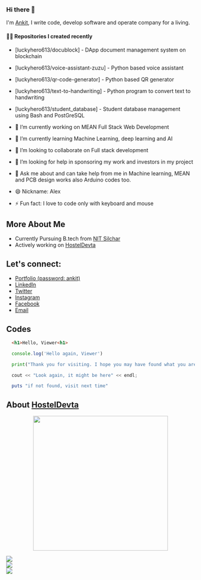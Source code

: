
### Hi there 👋

I'm [Ankit](https://linkedin.com/in/luckyhero613), I write code, develop software and operate company for a living.<br/>

#### 👨‍💻 Repositories I created recently<br/>
- [luckyhero613/docublock] - DApp document management system on blockchain
- [luckyhero613/voice-assistant-zuzu] - Python based voice assistant
- [luckyhero613/qr-code-generator] - Python based QR generator
- [luckyhero613/text-to-handwriting] - Python program to convert text to handwriting
- [luckyhero613/student_database] - Student database management using Bash and PostGreSQL

- 🔭 I’m currently working on MEAN Full Stack Web Development
- 🌱 I’m currently learning Machine Learning, deep learning and AI
- 👯 I’m looking to collaborate on Full stack development
- 🤔 I’m looking for help in sponsoring my work and investors in my project
- 💬 Ask me about and can take help from me in Machine learning, MEAN and PCB design works also Arduino codes too.
- 😄 Nickname: Alex
- ⚡ Fun fact: I love to code only with keyboard and mouse

## More About Me

- Currently Pursuing B.tech from [NIT Silchar](http://nits.ac.in)
- Actively working on [HostelDevta](https://hosteldevta.com)

## Let's connect: 
* [Portfolio (password: ankit)](https://ankitgupta.squarespace.com)
* [LinkedIn](https://linkedin.com/in/@luckyhero613)
* [Twitter](https://twitter.com/@luckyhero613)
* [Instagram](https://instagram.com/@luckyhero613)
* [Facebook](https://facebook.com/@luckyhero613)
* [Email](mailto:ag7932613@gmail.com)

## Codes

```html
  <h1>Hello, Viewer<h1>
```
```js
  console.log('Hello again, Viewer')
```
```python
  print("Thank you for visiting. I hope you may have found what you are looking for")
```
```cpp
  cout << "Look again, it might be here" << endl;
```
```ruby
  puts "if not found, visit next time"
```

## About [HostelDevta](https://hosteldevta.com)

<p align="center">
  <img width="360" height="360" src="/Instagram%20Post%20–%201.png" href="https://hosteldevta.com">
</p>

![](https://github.com/luckyhero613/luckyhero613/blob/master/luckyhero613_stats.svg)<br/>
![](https://github.com/luckyhero613/luckyhero613/blob/master/luckyhero613_lang.svg)<br/>
![](https://github.com/luckyhero613/luckyhero613/blob/master/luckyhero613_streak.svg)<br/>
